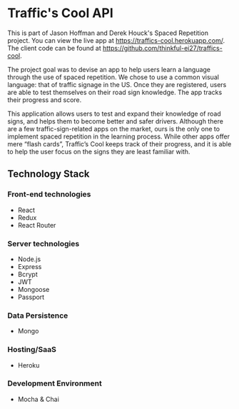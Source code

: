 # Traffic's Cool API

This is part of Jason Hoffman and Derek Houck's Spaced Repetition project. 
You can view the live app at https://traffics-cool.herokuapp.com/. 
The client code can be found at https://github.com/thinkful-ei27/traffics-cool.

The project goal was to devise an app to help users learn a language through the use of spaced repetition.
We chose to use a common visual language: that of traffic signage in the US.
Once they are registered, users are able to test themselves on their road sign knowledge. The app tracks their progress and score.

This application allows users to test and expand their knowledge of road signs, and helps them to become better and safer drivers.
	Although there are a few traffic-sign-related apps on the market, ours is the only one to implement spaced repetition in the learning process. While other apps offer mere “flash cards”, Traffic’s Cool keeps track of their progress, and it is able to help the user focus on the signs they are least familiar with.

## Technology Stack

### Front-end technologies

- React
- Redux
- React Router

### Server technologies

- Node.js
- Express
- Bcrypt
- JWT
- Mongoose
- Passport

### Data Persistence

- Mongo

### Hosting/SaaS

- Heroku

### Development Environment

- Mocha & Chai
